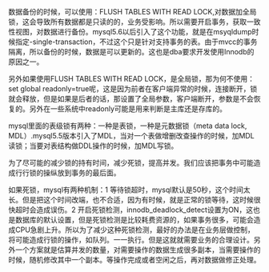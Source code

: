 数据备份的时候，可以使用：FLUSH TABLES WITH READ LOCK,对数据加全局锁，这会导致所有数据都是只读的的，业务受影响。所以需要开启事务，获取一致性视图，对数据进行备份。mysql5.6以后引入了这个功能，就是在msyqldump时候指定-single-transaction，不过这个只是针对支持事务的表。由于mvcc的事务隔离，所以备份的时候，数据是可以更新的。这也是dba要求开发使用Innodb的原因之一。

另外如果使用FLUSH TABLES WITH READ LOCK，是全局锁，那为何不使用：set global readonly=true呢，这是因为前者在客户端异常的时候，连接断开，锁就会释放，但是如果是后者的话，那设置了全局参数，客户端断开，参数是不会恢复的。另外在一些系统中readonly可能是用来判断是主库还是存库的。

mysql里面的表级锁有两种：一种是表锁，一种是元数据锁（meta data lock, MDL）.mysql5.5版本引入了MDL，当对一个表做增删改查操作的时候，加MDL读锁；当要对表结构做DDL操作的时候，加MDL写锁。

为了尽可能的减少锁的持有时间，减少死锁，提高并发。我们应该把事务中可能造成行行锁的操纵放到事务的最后面。

如果死锁，mysql有两种机制：1 等待锁超时，mysql默认是50秒，这个时间太长。但是把这个时间改端，也不合适，因为有时候，就是正常的锁等待，这时候很快超时会造成误伤。2 开启死锁检测，innodb_deadlock_detect设置为ON，这也是数据库的默认设置，但是死锁检测是比较耗费资源的，如果事务很多，可能会造成CPU急剧上升。所以为了减少这种死锁检测，最好的办法是在业务层做控制，将可能造成行锁的操作，如队列。一一执行。但是这就就需要业务的合理设计。另外一个方案就是估算并发的数量，对需要操作的数据生成很多副本，当需要操作的时候，随机修改其中一个副本。等操作完成或者空闲之后，再对数据做修正处理。